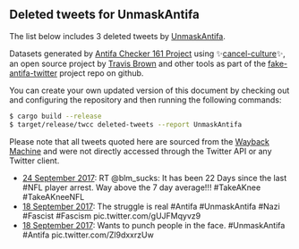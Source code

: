 ## Deleted tweets for UnmaskAntifa

The list below includes 3 deleted tweets by
[UnmaskAntifa](https://twitter.com/UnmaskAntifa).



Datasets generated by [Antifa Checker 161 Project](https://twitter.com/antifacheck161) using ✨[cancel-culture](https://github.com/travisbrown/cancel-culture)✨, an open source project by 
[Travis Brown](https://twitter.com/travisbrown) and other tools as part of the 
[fake-antifa-twitter](https://github.com/antifacheck161/fake-antifa-twitter) project repo on github.

You can create your own updated version of this document by checking out and configuring the
repository and then running the following commands:

```bash
$ cargo build --release
$ target/release/twcc deleted-tweets --report UnmaskAntifa
```

Please note that all tweets quoted here are sourced from the
[Wayback Machine](https://web.archive.org) and were not directly accessed through the Twitter API or
any Twitter client.

* [24 September 2017](https://web.archive.org/web/20170924132100/https://twitter.com/UnmaskAntifa/status/911943552468504578): RT @blm_sucks: It has been 22 Days since the last #NFL player arrest. Way above the 7 day average!!!  #TakeAKnee #TakeAKneeNFL <!--911943552468504578-->
* [18 September 2017](https://web.archive.org/web/20190622142713/https://twitter.com/UnmaskAntifa/status/909756806318231552): The struggle is real  #Antifa   #UnmaskAntifa   #Nazi   #Fascist   #Fascism  pic.twitter.com/gUJFMqyvz9 <!--909756806318231552-->
* [18 September 2017](https://web.archive.org/web/20190622142714/https://twitter.com/UnmaskAntifa/status/909755068458700800): Wants to punch people in the face.  #UnmaskAntifa   #Antifa  pic.twitter.com/Zl9dxxrzUw <!--909755068458700800-->
